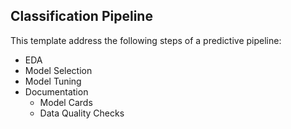 ## Classification Pipeline

This template address the following steps of a predictive pipeline:
-  EDA
-  Model Selection
-  Model Tuning
-  Documentation
    -  Model Cards
    -  Data Quality Checks
